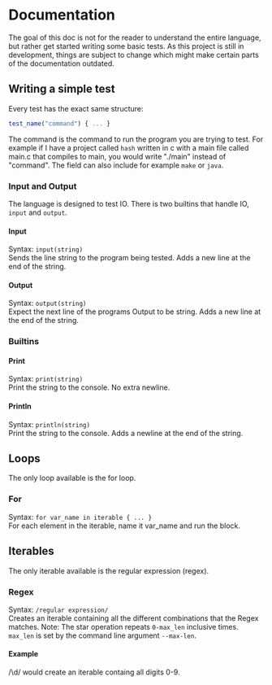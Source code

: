 # Documentation
The goal of this doc is not for the reader to understand the entire language, but rather get started writing some basic tests. As this project  is still in development, things are subject to change which might make certain parts of the documentation outdated.

## Writing a simple test
Every test has the exact same structure:
```javascript
test_name("command") { ... }
```
The command is the command to run the program you are trying to test. For example if I have a project called `hash` written in c with a main file called main.c that compiles to main, you would write "./main" instead of "command". The field can also include for example `make` or `java`.

### Input and Output
The language is designed to test IO. There is two builtins that handle IO, `input` and `output`.

#### Input
Syntax: `input(string)`<br>
Sends the line string to the program being tested. Adds a new line at the end of the string. 

#### Output
Syntax: `output(string)`<br>
Expect the next line of the programs Output to be string. Adds a new line at the end of the string.

### Builtins
#### Print
Syntax: `print(string)`<br>
Print the string to the console. No extra newline.

#### Println
Syntax: `println(string)`<br>
Print the string to the console. Adds a newline at the end of the string.

## Loops
The only loop available is the for loop.

### For
Syntax: `for var_name in iterable { ... }`<br>
For each element in the iterable, name it var_name and run the block.

## Iterables
The only iterable available is the regular expression (regex).

### Regex
Syntax: `/regular expression/`<br>
Creates an iterable containing all the different combinations that the Regex matches. Note: The star operation repeats `0-max_len` inclusive times. `max_len` is set by the command line argument `--max-len`.

#### Example
/\d/ would create an iterable containg all digits 0-9.
